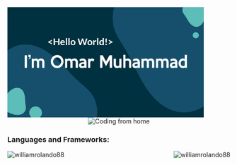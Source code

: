 <div align="center">
  <img align="left" src="./photos/Presentation.png" alt="Coding from home" height="250">
  <img src="https://media.giphy.com/media/qgQUggAC3Pfv687qPC/giphy.gif" alt="Coding from home" height="250">
</div>

### Languages and Frameworks:

<div align="center">
  <img align="left" src="https://github-readme-stats.vercel.app/api/top-langs?username=Omar-Muhamad&show_icons=true&theme=dark&locale=en&layout=compact" alt="williamrolando88" height="150"/>
  <img align="right" src="https://github-readme-streak-stats.herokuapp.com/?user=Omar-Muhamad&theme=dark" alt="williamrolando88" 
    height="150"/>
</div>